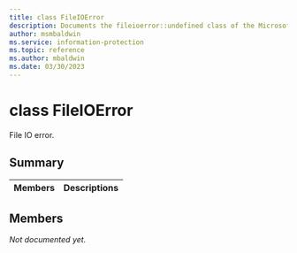 ```yaml
---
title: class FileIOError 
description: Documents the fileioerror::undefined class of the Microsoft Information Protection (MIP) SDK.
author: msmbaldwin
ms.service: information-protection
ms.topic: reference
ms.author: mbaldwin
ms.date: 03/30/2023
---
```


# class FileIOError 
File IO error.
  
## Summary
 Members                        | Descriptions                                
--------------------------------|---------------------------------------------
  
## Members
_Not documented yet._

